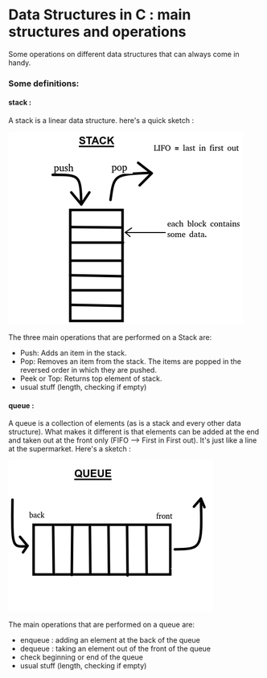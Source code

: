 # **Data Structures in C : main structures and operations** 
Some operations on different data structures that can always come in handy.

### **Some definitions**: 

#### **stack** : 

A stack is a linear data structure. here's a quick sketch :  

![sketch of a stack](stack/stack_representation.png)

The three main operations that are performed on a Stack are:

* Push: Adds an item in the stack.
* Pop: Removes an item from the stack. The items are popped in the reversed order in which they are pushed. 
* Peek or Top: Returns top element of stack.
* usual stuff (length, checking if empty)

#### **queue** : 
A queue is a collection of elements (as is a stack and every other data structure). What makes it different is that elements can be added at the end and taken out at the front only (FIFO --> First in First out). It's just like a line at the supermarket. Here's a sketch : 

![sketch of a queue](queue/queue.png)

The main operations that are performed on a queue are:

* enqueue : adding an element at the back of the queue
* dequeue : taking an element out of the front of the queue
* check beginning or end of the queue
* usual stuff (length, checking if empty)

